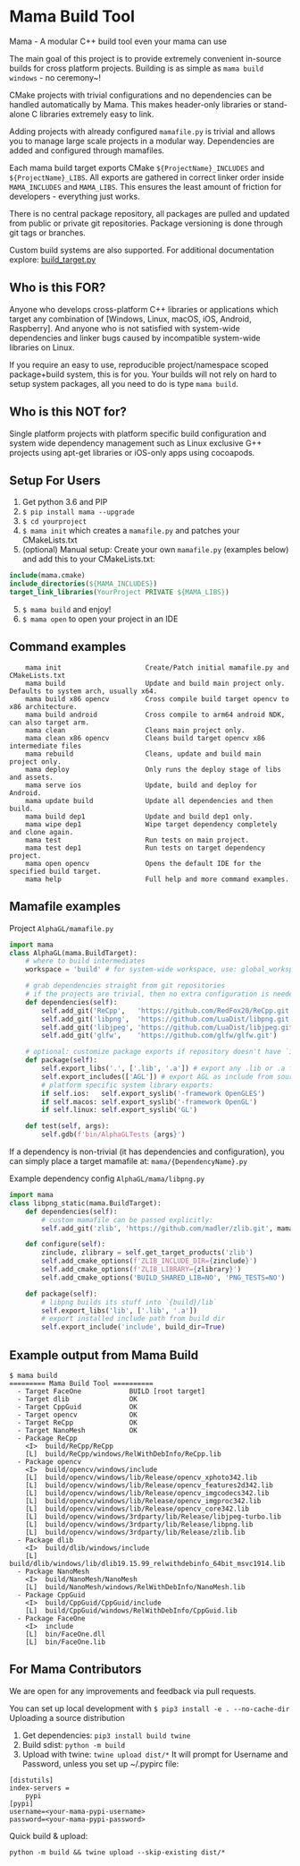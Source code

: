 # Mama Build Tool
Mama - A modular C++ build tool even your mama can use

The main goal of this project is to provide extremely convenient in-source builds
for cross platform projects. Building is as simple as `mama build windows` - no ceremony~!

CMake projects with trivial configurations and no dependencies can be handled
automatically by Mama. This makes header-only libraries or stand-alone C libraries
extremely easy to link.

Adding projects with already configured `mamafile.py` is trivial and allows you to manage
large scale projects in a modular way. Dependencies are added and configured through mamafiles.

Each mama build target exports CMake `${ProjectName}_INCLUDES` and `${ProjectName}_LIBS`. All exports
are gathered in correct linker order inside `MAMA_INCLUDES` and `MAMA_LIBS`. This ensures the least
amount of friction for developers - everything just works.

There is no central package repository, all packages are pulled and updated from public or 
private git repositories. Package versioning is done through git tags or branches.

Custom build systems are also supported. For additional documentation explore: [build_target.py](mama/build_target.py)


## Who is this FOR?
Anyone who develops cross-platform C++ libraries or applications which
target any combination of [Windows, Linux, macOS, iOS, Android, Raspberry].
And anyone who is not satisfied with system-wide dependencies and linker
bugs caused by incompatible system-wide libraries on Linux.

If you require an easy to use, reproducible project/namespace scoped package+build system, this is for you.
Your builds will not rely on hard to setup system packages, all you need to do is type `mama build`.


## Who is this NOT for?
Single platform projects with platform specific build configuration and system wide dependency management
such as Linux exclusive G++ projects using apt-get libraries or iOS-only apps using cocoapods.


## Setup For Users
1. Get python 3.6 and PIP
2. `$ pip install mama --upgrade`
3. `$ cd yourproject`
3. `$ mama init` which creates a `mamafile.py` and patches your CMakeLists.txt
4. (optional) Manual setup: Create your own `mamafile.py` (examples below) and add this to your CMakeLists.txt:
```cmake
include(mama.cmake)
include_directories(${MAMA_INCLUDES})
target_link_libraries(YourProject PRIVATE ${MAMA_LIBS})
```
5. `$ mama build` and enjoy!
6. `$ mama open` to open your project in an IDE


## Command examples
```
    mama init                     Create/Patch initial mamafile.py and CMakeLists.txt
    mama build                    Update and build main project only. Defaults to system arch, usually x64.
    mama build x86 opencv         Cross compile build target opencv to x86 architecture.
    mama build android            Cross compile to arm64 android NDK, can also target arm.
    mama clean                    Cleans main project only.
    mama clean x86 opencv         Cleans build target opencv x86 intermediate files
    mama rebuild                  Cleans, update and build main project only.
    mama deploy                   Only runs the deploy stage of libs and assets.
    mama serve ios                Update, build and deploy for Android.
    mama update build             Update all dependencies and then build.
    mama build dep1               Update and build dep1 only.
    mama wipe dep1                Wipe target dependency completely and clone again.
    mama test                     Run tests on main project.
    mama test dep1                Run tests on target dependency project.
    mama open opencv              Opens the default IDE for the specified build target.
    mama help                     Full help and more command examples.
```


## Mamafile examples

Project `AlphaGL/mamafile.py`
```py
import mama
class AlphaGL(mama.BuildTarget):
    # where to build intermediates
    workspace = 'build' # for system-wide workspace, use: global_workspace = 'mycompany'

    # grab dependencies straight from git repositories
    # if the projects are trivial, then no extra configuration is needed
    def dependencies(self):
        self.add_git('ReCpp',   'https://github.com/RedFox20/ReCpp.git', branch='master')
        self.add_git('libpng',  'https://github.com/LuaDist/libpng.git')
        self.add_git('libjpeg', 'https://github.com/LuaDist/libjpeg.git')
        self.add_git('glfw',    'https://github.com/glfw/glfw.git')

    # optional: customize package exports if repository doesn't have `include` or `src`
    def package(self):
        self.export_libs('.', ['.lib', '.a']) # export any .lib or .a from build folder
        self.export_includes(['AGL']) # export AGL as include from source folder
        # platform specific system library exports:
        if self.ios:   self.export_syslib('-framework OpenGLES')
        if self.macos: self.export_syslib('-framework OpenGL')
        if self.linux: self.export_syslib('GL')

    def test(self, args):
        self.gdb(f'bin/AlphaGLTests {args}')
```

If a dependency is non-trivial (it has dependencies and configuration),
you can simply place a target mamafile at: `mama/{DependencyName}.py`

Example dependency config `AlphaGL/mama/libpng.py`
```py
import mama
class libpng_static(mama.BuildTarget):
    def dependencies(self):
        # custom mamafile can be passed explicitly:
        self.add_git('zlib', 'https://github.com/madler/zlib.git', mamafile='zlib.py')

    def configure(self):
        zinclude, zlibrary = self.get_target_products('zlib')
        self.add_cmake_options(f'ZLIB_INCLUDE_DIR={zinclude}')
        self.add_cmake_options(f'ZLIB_LIBRARY={zlibrary}')
        self.add_cmake_options('BUILD_SHARED_LIB=NO', 'PNG_TESTS=NO')

    def package(self):
        # libpng builds its stuff into `{build}/lib`
        self.export_libs('lib', ['.lib', '.a'])
        # export installed include path from build dir
        self.export_include('include', build_dir=True)
```

## Example output from Mama Build
```
$ mama build
========= Mama Build Tool ==========
  - Target FaceOne            BUILD [root target]
  - Target dlib               OK
  - Target CppGuid            OK
  - Target opencv             OK
  - Target ReCpp              OK
  - Target NanoMesh           OK
  - Package ReCpp
    <I>  build/ReCpp/ReCpp
    [L]  build/ReCpp/windows/RelWithDebInfo/ReCpp.lib
  - Package opencv
    <I>  build/opencv/windows/include
    [L]  build/opencv/windows/lib/Release/opencv_xphoto342.lib
    [L]  build/opencv/windows/lib/Release/opencv_features2d342.lib
    [L]  build/opencv/windows/lib/Release/opencv_imgcodecs342.lib
    [L]  build/opencv/windows/lib/Release/opencv_imgproc342.lib
    [L]  build/opencv/windows/lib/Release/opencv_core342.lib
    [L]  build/opencv/windows/3rdparty/lib/Release/libjpeg-turbo.lib
    [L]  build/opencv/windows/3rdparty/lib/Release/libpng.lib
    [L]  build/opencv/windows/3rdparty/lib/Release/zlib.lib
  - Package dlib
    <I>  build/dlib/windows/include
    [L]  build/dlib/windows/lib/dlib19.15.99_relwithdebinfo_64bit_msvc1914.lib
  - Package NanoMesh
    <I>  build/NanoMesh/NanoMesh
    [L]  build/NanoMesh/windows/RelWithDebInfo/NanoMesh.lib
  - Package CppGuid
    <I>  build/CppGuid/CppGuid/include
    [L]  build/CppGuid/windows/RelWithDebInfo/CppGuid.lib
  - Package FaceOne
    <I>  include
    [L]  bin/FaceOne.dll
    [L]  bin/FaceOne.lib
```


## For Mama Contributors
We are open for any improvements and feedback via pull requests.

You can set up local development with `$ pip3 install -e . --no-cache-dir`
Uploading a source distribution
1. Get dependencies: `pip3 install build twine`
2. Build sdist: `python -m build`
3. Upload with twine: `twine upload dist/*`
It will prompt for Username and Password, unless you set up ~/.pypirc file:
```
[distutils]
index-servers =
    pypi
[pypi]
username=<your-mama-pypi-username>
password=<your-mama-pypi-password>
```
Quick build & upload:
```
python -m build && twine upload --skip-existing dist/*
```